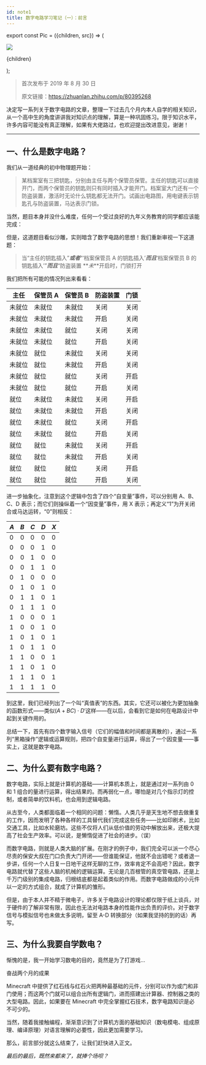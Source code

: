 ```yaml
---
id: note1
title: 数字电路学习笔记（一）：前言
---
```


export const Pic = ({children, src}) => (
<div style={{textAlign: 'center'}}>
<img src={src} />
<p style={{color: 'gray', fontSize: 'small'}}>{children}</p>
</div>);

> 首次发布于 2019 年 8 月 30 日
>
> 原文链接：https://zhuanlan.zhihu.com/p/80395268

决定写一系列关于数字电路的文章，整理一下过去几个月内本人自学的相关知识，从一个高中生的角度讲讲我对知识点的理解，算是一种巩固练习。限于知识水平，许多内容可能没有真正理解，如果有大佬路过，也欢迎提出改进意见，谢谢！

---

## 一、什么是数字电路？

我们从一道经典的初中物理题开始：

> 某档案室有三把钥匙，分别由主任与两个保管员保管。主任的钥匙可以直接开门，而两个保管员的钥匙则只有同时插入才能开门。档案室大门还有一个防盗装置，激活时无论什么钥匙都无法开门。试画出电路图，用电键表示钥匙孔与防盗装置，马达表示门锁。

当然，题目本身并没什么难度，任何一个受过良好的九年义务教育的同学都应该能完成：

<Pic src="https://pic3.zhimg.com/80/v2-8b6ce552d182e7b076503545b084ef5a_720w.jpg"></Pic>

但是，这道题目看似沙雕，实则暗含了数字电路的思想！我们重新审视一下这道题：

> 当“主任的钥匙插入”**_或者_**“‘档案保管员 A 的钥匙插入’**_而且_**‘档案保管员 B 的钥匙插入’”**_而且_**“防盗装置 **_未_**开启时，门锁打开

我们把所有可能的情况列出来看看：

| 主任   | 保管员 A | 保管员 B | 防盗装置 | 门锁 |
| ------ | -------- | -------- | -------- | ---- |
| 未就位 | 未就位   | 未就位   | 关闭     | 关闭 |
| 未就位 | 未就位   | 未就位   | 开启     | 关闭 |
| 未就位 | 未就位   | 就位     | 关闭     | 关闭 |
| 未就位 | 未就位   | 就位     | 开启     | 关闭 |
| 未就位 | 就位     | 未就位   | 关闭     | 关闭 |
| 未就位 | 就位     | 未就位   | 开启     | 关闭 |
| 未就位 | 就位     | 就位     | 关闭     | 开启 |
| 未就位 | 就位     | 就位     | 开启     | 关闭 |
| 就位   | 未就位   | 未就位   | 关闭     | 开启 |
| 就位   | 未就位   | 未就位   | 开启     | 关闭 |
| 就位   | 未就位   | 就位     | 关闭     | 开启 |
| 就位   | 未就位   | 就位     | 开启     | 关闭 |
| 就位   | 就位     | 未就位   | 关闭     | 开启 |
| 就位   | 就位     | 未就位   | 开启     | 关闭 |
| 就位   | 就位     | 就位     | 关闭     | 开启 |
| 就位   | 就位     | 就位     | 开启     | 关闭 |

进一步抽象化，注意到这个逻辑中包含了四个“自变量”事件，可以分别用 A、B、C、D 表示；而它们则操纵着一个“因变量”事件，用 X 表示；再定义“1”为开关闭合或马达运转，“0”则相反：

| $A$ | $B$ | $C$ | $D$ | $X$ |
| --- | --- | --- | --- | --- |
| 0   | 0   | 0   | 0   | 0   |
| 0   | 0   | 0   | 1   | 0   |
| 0   | 0   | 1   | 0   | 0   |
| 0   | 0   | 1   | 1   | 0   |
| 0   | 1   | 0   | 0   | 0   |
| 0   | 1   | 0   | 1   | 0   |
| 0   | 1   | 1   | 0   | 1   |
| 0   | 1   | 1   | 1   | 0   |
| 1   | 0   | 0   | 0   | 1   |
| 1   | 0   | 0   | 1   | 0   |
| 1   | 0   | 1   | 0   | 1   |
| 1   | 0   | 1   | 1   | 0   |
| 1   | 1   | 0   | 0   | 1   |
| 1   | 1   | 0   | 1   | 0   |
| 1   | 1   | 1   | 0   | 1   |
| 1   | 1   | 1   | 1   | 0   |

到这里，我们已经列出了一个叫“真值表”的东西。其实，它还可以被化为更加抽象的函数形式——类似$(A+BC)\cdot D'$这样——在以后，会看到它是如何在电路设计中起到关键作用的。

总结一下，首先有四个数字输入信号（它们的幅值和时间都是离散的），通过一系列“黑箱操作”逻辑或运算规则，把四个自变量进行运算，得出了一个因变量——事实上，这就是数字电路。

## 二、为什么要有数字电路？

数字电路，实际上就是计算机的基础——计算机本质上，就是通过对一系列由 0 和 1 组合的量进行运算，得出结果的。而再弱化一点，哪怕是对几个指示灯的控制，或者简单的饮料机，也会用到逻辑电路。

从古至今，人类都面临着一个相同的问题：懒惰。人类几乎是天生地不想去做重复的工作，因而发明了各种各样的工具替代我们完成这些任务——比如印刷术，比如交通工具，比如水轮磨坊。这些不仅将人们从低价值的劳动中解放出来，还极大提高了社会生产效率。可以说，是懒惰促进了社会的进步。（误）

而数字电路，则就是人类大脑的扩展。在刚才的例子中，我们完全可以派一个尽心尽责的保安大叔在门口负责大门开闭——但谁能保证，他就不会出错呢？或者退一步讲，任何一个人日复一日地干这样无聊的工作，效率肯定不会高吧？因此，数字电路就代替了这些人脑的机械的逻辑运算。无论是几百根管的真空管电路，还是上千万门级别的集成电路，归根结底都是起着类似的作用。而数字电路做成的小元件以一定的方式组合，就成了计算机的雏形。

但是，由于本人并不精于微电子，许多关于电路设计的理论都仅限于纸上谈兵，对于硬件的了解非常有限，因此也无法对电路本身的性能作出负责的评价。对于数字信号与模拟信号也未做太多说明，留至 A-D 转换部分（如果我坚持的到的话）再写。

## 三、为什么我要自学数电？

惭愧的是，我一开始学习数电的目的，竟然是为了打游戏...

<Pic src="https://pic1.zhimg.com/80/v2-dd7607d3365cb0b414d139fd5e4a97a8_720w.jpg">奋战两个月的成果</Pic>

Minecraft 中提供了红石线与红石火把两种最基础的元件，分别可以作为或门和非门使用；而这两个门就可以组合出所有逻辑门，进而搭建出计算器、控制器之类的大型电路。因此，如果要在 Minecraft 中完全掌握红石技术，数字电路知识是必不可少的。

当然，随着我接触编程，渐渐意识到了计算机方面的基础知识（数电模电、组成原理、编译原理）对语言理解的必要性，因此更加需要学习。

那么，前言部分就这么结束了，让我们赶快进入正文。

_最后的最后，既然来都来了，就捧个场呗？_
